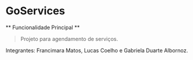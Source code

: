 # GoServices

** Funcionalidade Principal **
> Projeto para agendamento de serviços.

Integrantes:
 Francimara Matos, Lucas Coelho e Gabriela Duarte Albornoz.
